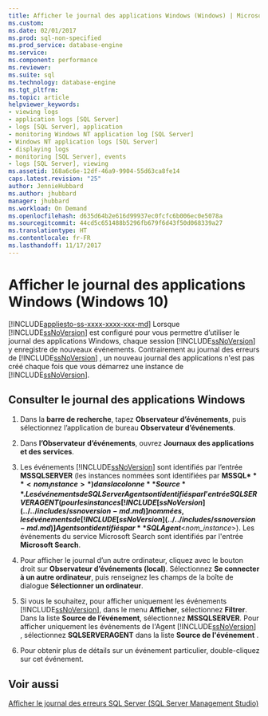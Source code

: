 ```yaml
---
title: Afficher le journal des applications Windows (Windows) | Microsoft Docs
ms.custom: 
ms.date: 02/01/2017
ms.prod: sql-non-specified
ms.prod_service: database-engine
ms.service: 
ms.component: performance
ms.reviewer: 
ms.suite: sql
ms.technology: database-engine
ms.tgt_pltfrm: 
ms.topic: article
helpviewer_keywords:
- viewing logs
- application logs [SQL Server]
- logs [SQL Server], application
- monitoring Windows NT application log [SQL Server]
- Windows NT application logs [SQL Server]
- displaying logs
- monitoring [SQL Server], events
- logs [SQL Server], viewing
ms.assetid: 168a6c6e-12df-46a9-9904-55d63ca8fe14
caps.latest.revision: "25"
author: JennieHubbard
ms.author: jhubbard
manager: jhubbard
ms.workload: On Demand
ms.openlocfilehash: d635d64b2e616d99937ec0fcfc6b006ec0e5078a
ms.sourcegitcommit: 44cd5c651488b5296fb679f6d43f50d068339a27
ms.translationtype: HT
ms.contentlocale: fr-FR
ms.lasthandoff: 11/17/2017
---
```

# <a name="view-the-windows-application-log-windows-10"></a>Afficher le journal des applications Windows (Windows 10)
[!INCLUDE[appliesto-ss-xxxx-xxxx-xxx-md](../../includes/appliesto-ss-xxxx-xxxx-xxx-md.md)] Lorsque [!INCLUDE[ssNoVersion](../../includes/ssnoversion-md.md)] est configuré pour vous permettre d’utiliser le journal des applications Windows, chaque session [!INCLUDE[ssNoVersion](../../includes/ssnoversion-md.md)] y enregistre de nouveaux événements. Contrairement au journal des erreurs de [!INCLUDE[ssNoVersion](../../includes/ssnoversion-md.md)] , un nouveau journal des applications n'est pas créé chaque fois que vous démarrez une instance de [!INCLUDE[ssNoVersion](../../includes/ssnoversion-md.md)].  
  
## <a name="view-the-windows-application-log"></a>Consulter le journal des applications Windows  
  
1. Dans la **barre de recherche**, tapez **Observateur d’événements**, puis sélectionnez l’application de bureau **Observateur d’événements**.
  
2. Dans **l’Observateur d’événements**, ouvrez **Journaux des applications et des services**.

3. Les événements [!INCLUDE[ssNoVersion](../../includes/ssnoversion-md.md)] sont identifiés par l’entrée **MSSQLSERVER** (les instances nommées sont identifiées par **MSSQL$***<nom_instance>*) dans la colonne **Source**. Les événements de SQL Server Agent sont identifiés par l’entrée SQLSERVERAGENT (pour les instances [!INCLUDE[ssNoVersion](../../includes/ssnoversion-md.md)] nommées, les événements de [!INCLUDE[ssNoVersion](../../includes/ssnoversion-md.md)] Agent sont identifiés par **SQLAgent$**\<*nom_instance*>). Les événements du service Microsoft Search sont identifiés par l'entrée **Microsoft Search**.  
  
4. Pour afficher le journal d’un autre ordinateur, cliquez avec le bouton droit sur **Observateur d’événements (local)**. Sélectionnez **Se connecter à un autre ordinateur**, puis renseignez les champs de la boîte de dialogue **Sélectionner un ordinateur**.  
  
5. Si vous le souhaitez, pour afficher uniquement les événements [!INCLUDE[ssNoVersion](../../includes/ssnoversion-md.md)], dans le menu **Afficher**, sélectionnez **Filtrer**. Dans la liste **Source de l’événement**, sélectionnez **MSSQLSERVER**. Pour afficher uniquement les événements de l'Agent [!INCLUDE[ssNoVersion](../../includes/ssnoversion-md.md)] , sélectionnez **SQLSERVERAGENT** dans la liste **Source de l'événement** .  
  
6. Pour obtenir plus de détails sur un événement particulier, double-cliquez sur cet événement.  
  
## <a name="see-also"></a>Voir aussi  
 [Afficher le journal des erreurs SQL Server &#40;SQL Server Management Studio&#41;](../../relational-databases/performance/view-the-sql-server-error-log-sql-server-management-studio.md)  
  
  

